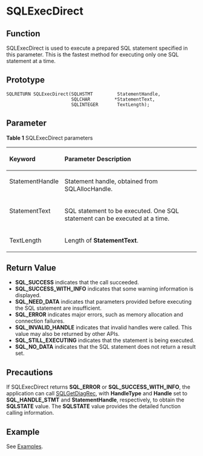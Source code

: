 # SQLExecDirect<a name="EN-US_TOPIC_0242371445"></a>

## Function<a name="en-us_topic_0238272891_en-us_topic_0237120421_en-us_topic_0059778538_sa444edc74fad433d8d9beb6eec51f680"></a>

SQLExecDirect is used to execute a prepared SQL statement specified in this parameter. This is the fastest method for executing only one SQL statement at a time.

## Prototype<a name="en-us_topic_0238272891_en-us_topic_0237120421_en-us_topic_0059778538_s25b19223d63f497cafffb0216d09a598"></a>

```
SQLRETURN SQLExecDirect(SQLHSTMT         StatementHandle,
                        SQLCHAR         *StatementText,     
                        SQLINTEGER       TextLength);
```

## Parameter<a name="en-us_topic_0238272891_en-us_topic_0237120421_en-us_topic_0059778538_s2f6abd60356142879f48870a38d40612"></a>

**Table  1**  SQLExecDirect parameters

<a name="en-us_topic_0238272891_en-us_topic_0237120421_en-us_topic_0059778538_t5203fb233a4b4f318bf1c119b929f9d6"></a>
<table><thead align="left"><tr id="en-us_topic_0238272891_en-us_topic_0237120421_en-us_topic_0059778538_r0e574f15a22c4800b3941984bafe861d"><th class="cellrowborder" valign="top" width="23.580000000000002%" id="mcps1.2.3.1.1"><p id="en-us_topic_0238272891_en-us_topic_0237120421_en-us_topic_0059778538_a475cea2ebe134ead864d9b7d618138ad"><a name="en-us_topic_0238272891_en-us_topic_0237120421_en-us_topic_0059778538_a475cea2ebe134ead864d9b7d618138ad"></a><a name="en-us_topic_0238272891_en-us_topic_0237120421_en-us_topic_0059778538_a475cea2ebe134ead864d9b7d618138ad"></a><strong id="en-us_topic_0238272891_en-us_topic_0237120421_en-us_topic_0059778538_adb9e72ead0c04ab08160b5e1f0f808c0"><a name="en-us_topic_0238272891_en-us_topic_0237120421_en-us_topic_0059778538_adb9e72ead0c04ab08160b5e1f0f808c0"></a><a name="en-us_topic_0238272891_en-us_topic_0237120421_en-us_topic_0059778538_adb9e72ead0c04ab08160b5e1f0f808c0"></a>Keyword</strong></p>
</th>
<th class="cellrowborder" valign="top" width="76.42%" id="mcps1.2.3.1.2"><p id="en-us_topic_0238272891_en-us_topic_0237120421_en-us_topic_0059778538_ac729ff85f7cf4d5b9ad03d225349e107"><a name="en-us_topic_0238272891_en-us_topic_0237120421_en-us_topic_0059778538_ac729ff85f7cf4d5b9ad03d225349e107"></a><a name="en-us_topic_0238272891_en-us_topic_0237120421_en-us_topic_0059778538_ac729ff85f7cf4d5b9ad03d225349e107"></a><strong id="en-us_topic_0238272891_b17642203362720"><a name="en-us_topic_0238272891_b17642203362720"></a><a name="en-us_topic_0238272891_b17642203362720"></a>Parameter Description</strong></p>
</th>
</tr>
</thead>
<tbody><tr id="en-us_topic_0238272891_en-us_topic_0237120421_en-us_topic_0059778538_ra661b71731b3473ba5d1aec30971e67d"><td class="cellrowborder" valign="top" width="23.580000000000002%" headers="mcps1.2.3.1.1 "><p id="en-us_topic_0238272891_en-us_topic_0237120421_en-us_topic_0059778538_a86d67aa437f94695b8dc0c0ad5b4d638"><a name="en-us_topic_0238272891_en-us_topic_0237120421_en-us_topic_0059778538_a86d67aa437f94695b8dc0c0ad5b4d638"></a><a name="en-us_topic_0238272891_en-us_topic_0237120421_en-us_topic_0059778538_a86d67aa437f94695b8dc0c0ad5b4d638"></a>StatementHandle</p>
</td>
<td class="cellrowborder" valign="top" width="76.42%" headers="mcps1.2.3.1.2 "><p id="en-us_topic_0238272891_en-us_topic_0237120421_en-us_topic_0059778538_a08bc8a467df94afcb2fcccb05616e315"><a name="en-us_topic_0238272891_en-us_topic_0237120421_en-us_topic_0059778538_a08bc8a467df94afcb2fcccb05616e315"></a><a name="en-us_topic_0238272891_en-us_topic_0237120421_en-us_topic_0059778538_a08bc8a467df94afcb2fcccb05616e315"></a>Statement handle, obtained from SQLAllocHandle.</p>
</td>
</tr>
<tr id="en-us_topic_0238272891_en-us_topic_0237120421_en-us_topic_0059778538_r8008d4d61d8d4765bb547320d85a2490"><td class="cellrowborder" valign="top" width="23.580000000000002%" headers="mcps1.2.3.1.1 "><p id="en-us_topic_0238272891_en-us_topic_0237120421_en-us_topic_0059778538_a5ea2be078c354f8ebee10efbf6e270ec"><a name="en-us_topic_0238272891_en-us_topic_0237120421_en-us_topic_0059778538_a5ea2be078c354f8ebee10efbf6e270ec"></a><a name="en-us_topic_0238272891_en-us_topic_0237120421_en-us_topic_0059778538_a5ea2be078c354f8ebee10efbf6e270ec"></a>StatementText</p>
</td>
<td class="cellrowborder" valign="top" width="76.42%" headers="mcps1.2.3.1.2 "><p id="en-us_topic_0238272891_en-us_topic_0237120421_en-us_topic_0059778538_a4734d8dd5edd4f78847ab03746074fd0"><a name="en-us_topic_0238272891_en-us_topic_0237120421_en-us_topic_0059778538_a4734d8dd5edd4f78847ab03746074fd0"></a><a name="en-us_topic_0238272891_en-us_topic_0237120421_en-us_topic_0059778538_a4734d8dd5edd4f78847ab03746074fd0"></a>SQL statement to be executed. One SQL statement can be executed at a time.</p>
</td>
</tr>
<tr id="en-us_topic_0238272891_en-us_topic_0237120421_en-us_topic_0059778538_rec7c2728bd8c4906b45c5fe2fb9880bb"><td class="cellrowborder" valign="top" width="23.580000000000002%" headers="mcps1.2.3.1.1 "><p id="en-us_topic_0238272891_en-us_topic_0237120421_en-us_topic_0059778538_a6810d872caac4ff188126615119b337f"><a name="en-us_topic_0238272891_en-us_topic_0237120421_en-us_topic_0059778538_a6810d872caac4ff188126615119b337f"></a><a name="en-us_topic_0238272891_en-us_topic_0237120421_en-us_topic_0059778538_a6810d872caac4ff188126615119b337f"></a>TextLength</p>
</td>
<td class="cellrowborder" valign="top" width="76.42%" headers="mcps1.2.3.1.2 "><p id="en-us_topic_0238272891_en-us_topic_0237120421_en-us_topic_0059778538_a8f930493fe4b425ea391e14c30e0ac9a"><a name="en-us_topic_0238272891_en-us_topic_0237120421_en-us_topic_0059778538_a8f930493fe4b425ea391e14c30e0ac9a"></a><a name="en-us_topic_0238272891_en-us_topic_0237120421_en-us_topic_0059778538_a8f930493fe4b425ea391e14c30e0ac9a"></a>Length of <strong id="en-us_topic_0238272891_b43579298162725"><a name="en-us_topic_0238272891_b43579298162725"></a><a name="en-us_topic_0238272891_b43579298162725"></a>StatementText</strong>.</p>
</td>
</tr>
</tbody>
</table>

## Return Value<a name="en-us_topic_0238272891_en-us_topic_0237120421_en-us_topic_0059778538_s43b67f6e7de04935897f38b7e40a090f"></a>

-   **SQL\_SUCCESS**  indicates that the call succeeded.
-   **SQL\_SUCCESS\_WITH\_INFO**  indicates that some warning information is displayed.
-   **SQL\_NEED\_DATA**  indicates that parameters provided before executing the SQL statement are insufficient.
-   **SQL\_ERROR**  indicates major errors, such as memory allocation and connection failures.
-   **SQL\_INVALID\_HANDLE**  indicates that invalid handles were called. This value may also be returned by other APIs.
-   **SQL\_STILL\_EXECUTING**  indicates that the statement is being executed.
-   **SQL\_NO\_DATA**  indicates that the SQL statement does not return a result set.

## Precautions<a name="en-us_topic_0238272891_en-us_topic_0237120421_en-us_topic_0059778538_s43188a28e3e94157b04501330c5bb5e5"></a>

If SQLExecDirect returns  **SQL\_ERROR**  or  **SQL\_SUCCESS\_WITH\_INFO**, the application can call  [SQLGetDiagRec](sqlgetdiagrec.md), with  **HandleType**  and  **Handle**  set to  **SQL\_HANDLE\_STMT**  and  **StatementHandle**, respectively, to obtain the  **SQLSTATE**  value. The  **SQLSTATE**  value provides the detailed function calling information.

## Example<a name="en-us_topic_0238272891_en-us_topic_0237120421_en-us_topic_0059778538_s8fbcb12db6c5494e98bac4b4820ecc3c"></a>

See  [Examples](example-odbc.md).

